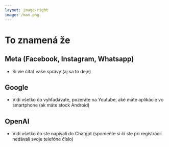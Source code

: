 ```yaml
---
layout: image-right
image: /man.png
---
```


# To znamená že

## Meta (Facebook, Instagram, Whatsapp)

- Si vie čítať vaše správy (aj sa to deje)

## Google

- Vidí všetko čo vyhľadávate, pozeráte na Youtube, aké máte aplikácie vo smartphone (ak máte stock Android)

## OpenAI

- Vidí všetko čo ste napísali do Chatgpt (spomeňte si či ste pri registrácií nedávali svoje telefóne číslo)